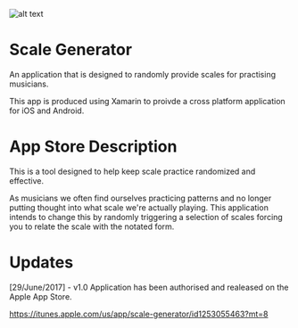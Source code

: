 ![alt text](https://i.imgur.com/x9GMXdQ.png)
# Scale Generator
An application that is designed to randomly provide scales for practising musicians.

This app is produced using Xamarin to proivde a cross platform application for iOS and Android.

# App Store Description
This is a tool designed to help keep scale practice randomized and effective.

As musicians we often find ourselves practicing patterns and no longer putting thought into what scale we're actually playing. This application intends to change this by randomly triggering a selection of scales forcing you to relate the scale with the notated form.

# Updates
[29/June/2017] - v1.0 Application has been authorised and realeased on the Apple App Store. 

https://itunes.apple.com/us/app/scale-generator/id1253055463?mt=8
